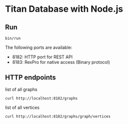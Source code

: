 # Titan Database with Node.js

## Run

    bin/run

The following ports are available:

* 8182: HTTP port for REST API
* 8183: RexPro for native access (Binary protocol)

## HTTP endpoints

list of all graphs

    curl http://localhost:8182/graphs

list of all vertices

    curl http://localhost:8182/graphs/graph/vertices
